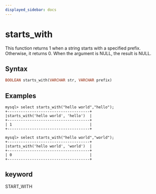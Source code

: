```yaml
---
displayed_sidebar: docs
---
```


# starts_with

This function returns 1 when a string starts with a specified prefix. Otherwise, it returns 0. When the argument is NULL, the result is NULL.

## Syntax

```Haskell
BOOLEAN starts_with(VARCHAR str, VARCHAR prefix)
```

## Examples

```Plain Text
mysql> select starts_with("hello world","hello");
+-------------------------------------+
|starts_with('hello world', 'hello')  |
+-------------------------------------+
| 1                                   |
+-------------------------------------+

mysql> select starts_with("hello world","world");
+-------------------------------------+
|starts_with('hello world', 'world')  |
+-------------------------------------+
| 0                                   |
+-------------------------------------+
```

## keyword

START_WITH
